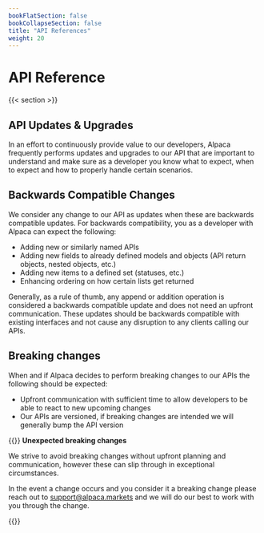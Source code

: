 ```yaml
---
bookFlatSection: false
bookCollapseSection: false
title: "API References"
weight: 20
---
```


# API Reference

{{< section >}}

## API Updates & Upgrades

In an effort to continuously provide value to our developers, Alpaca frequently performs updates and upgrades to our API that are important to understand and make sure as a developer you know what to expect, when to expect and how to properly handle certain scenarios.

## Backwards Compatible Changes

We consider any change to our API as updates when these are backwards compatible updates. For backwards compatibility, you as a developer with Alpaca can expect the following: 

- Adding new or similarly named APIs
- Adding new fields to already defined models and objects (API return objects, nested objects, etc.)
- Adding new items to a defined set (statuses, etc.)
- Enhancing ordering on how certain lists get returned

Generally, as a rule of thumb, any append or addition operation is considered a backwards compatible update and does not need an upfront communication. These updates should be backwards compatible with existing interfaces and not cause any disruption to any clients calling our APIs.

## Breaking changes

When and if Alpaca decides to perform breaking changes to our APIs the following should be expected:

- Upfront communication with sufficient time to allow developers to be able to react to new upcoming changes
- Our APIs are versioned, if breaking changes are intended we will generally bump the API version


{{<hint warning>}}
**Unexpected breaking changes**

We strive to avoid breaking changes without upfront planning and communication, however these can slip through in exceptional circumstances.

In the event a change occurs and you consider it a breaking change please reach out to support@alpaca.markets and we will do our best to work with you through the change.

{{</hint>}}